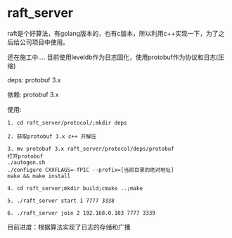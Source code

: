 # raft_server

raft是个好算法，有golang版本的，也有c版本，所以利用c++实现一下，为了之后给公司项目中使用。

还在施工中....
目前使用leveldb作为日志固化，使用protobuf作为协议和日志(压缩)

deps:
    protobuf 3.x
    
依赖:
    protobuf 3.x

使用:
    
    1. cd raft_server/protocol/;mkdir deps
	
    2. 获取protobuf 3.x c++ 并解压
	
    3. mv protobuf 3.x raft_server/protocol/deps/protobuf
    打开protobuf
    ./autogen.sh
    ./configure CXXFLAGS=-fPIC --prefix=[当前目录的绝对地址]
    make && make install
    
    4. cd raft_server;mkdir build;cmake ..;make
    
    5. ./raft_server start 1 7777 3338
    
    6. ./raft_server join 2 192.168.0.103 7777 3339
    
    
目前进度：根据算法实现了日志的存储和广播
